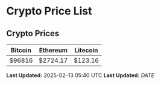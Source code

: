# Crypto Price List

## Crypto Prices
| Bitcoin | Ethereum | Litecoin |
| ------- | -------- | -------- |
| $96816 | $2724.17 | $123.16 |
**Last Updated:** 2025-02-13 05:40 UTC
**Last Updated:** $DATE$
